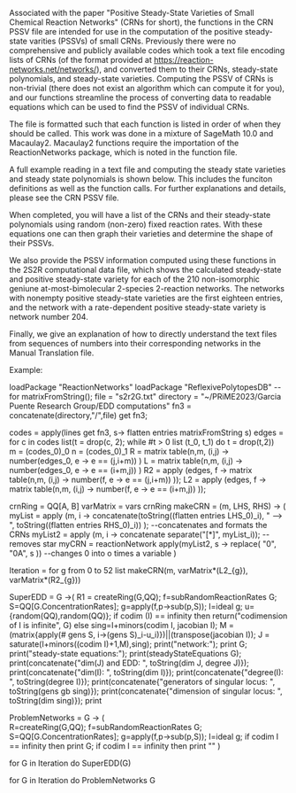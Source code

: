 Associated with the paper "Positive Steady-State Varieties of Small Chemical Reaction Networks" (CRNs for short), the functions in the CRN PSSV file are intended for use in the computation of the positive steady-state varities (PSSVs) of small CRNs. Previously there were no comprehensive and publicly available codes which took a text file encoding lists of CRNs (of the format provided at https://reaction-networks.net/networks/), and converted them to their CRNs, steady-state polynomials, and steady-state varieties. Computing the PSSV of CRNs is non-trivial (there does not exist an algorithm which can compute it for you), and our functions streamline the process of converting data to readable equations which can be used to find the PSSV of individual CRNs.

The file is formatted such that each function is listed in order of when they should be called. This work was done in a mixture of SageMath 10.0 and Macaulay2. Macaulay2 functions require the importation of the ReactionNetworks package, which is noted in the function file.

A full example reading in a text file and computing the steady state varieties and steady state polynomials is shown below. This includes the funciton definitions as well as the function calls. For further explanations and details, please see the CRN PSSV file.

When completed, you will have a list of the CRNs and their steady-state polynomials using random (non-zero) fixed reaction rates. With these equations one can then graph their varieties and determine the shape of their PSSVs.

We also provide the PSSV information computed using these functions in the 2S2R computational data file, which shows the calculated steady-state and positive steady-state variety for each of the 210 non-isomorphic geniune at-most-bimolecular 2-species 2-reaction networks. The networks with nonempty positive steady-state varieties are the first eighteen entries, and the network with a rate-dependent positive steady-state variety is network number 204.

Finally, we give an explanation of how to directly understand the text files from sequences of numbers into their corresponding networks in the Manual Translation file.


Example:

loadPackage "ReactionNetworks"
loadPackage "ReflexivePolytopesDB" --for matrixFromString();
file = "s2r2G.txt"
directory = "~/PRiME2023/Garcia Puente Research Group/EDD computations"
fn3 = concatenate(directory,"/",file)
get fn3;

codes = apply(lines get fn3, s-> flatten entries matrixFromString s)
edges = for c in codes list(t = drop(c, 2); while #t > 0 list (t_0, t_1) do t = drop(t,2))   
m = (codes_0)_0
n = (codes_0)_1
R = matrix table(n,m, (i,j) -> number(edges_0, e -> e == (j,i+m)) ) 
L = matrix table(n,m, (i,j) -> number(edges_0, e -> e == (i+m,j)) ) 
R2 = apply (edges, f -> matrix table(n,m, (i,j) -> number(f, e -> e == (j,i+m)) ));
L2 = apply (edges, f -> matrix table(n,m, (i,j) -> number(f, e -> e == (i+m,j)) ));

crnRing = QQ[A, B]
varMatrix = vars crnRing
makeCRN = (m, LHS, RHS) -> (
    myList = apply (m, i -> concatenate(toString((flatten entries LHS_0)_i), " --> ", toString((flatten entries RHS_0)_i)) ); --concatenates and formats the CRNs
    myList2 = apply (m, i -> concatenate separate("[*]", myList_i)); --removes star
    myCRN = reactionNetwork apply(myList2, s -> replace( "0", "0A", s )) --changes 0 into o times a variable
    )

Iteration = for g from 0 to 52 list makeCRN(m, varMatrix*(L2_{g}), varMatrix*(R2_{g}))

SuperEDD = G ->(
    R1 = createRing(G,QQ); 
    f=subRandomReactionRates G; 
    S=QQ[G.ConcentrationRates]; 
    g=apply(f,p->sub(p,S)); 
    I=ideal g; 
    u={random(QQ),random(QQ)};
    if codim (I) == infinity then return("codimension of I is infinite", G) else
    sing=I+minors(codim I, jacobian I); 
    M = (matrix{apply(# gens S, i->(gens S)_i-u_i)})||(transpose(jacobian I)); 
    J = saturate(I+minors((codim I)+1,M),sing);
    print("network:");
    print G;
    print("steady-state equations:");
    print(steadyStateEquations G);
    print(concatenate{"dim(J) and EDD: ", toString(dim J, degree J)});
    print(concatenate{"dim(I): ", toString(dim I)});
    print(concatenate{"degree(I): ", toString(degree I)});
    print(concatenate{"generators of singular locus: ", toString(gens gb sing)});
    print(concatenate{"dimension of singular locus: ", toString(dim sing)});
    print
                
ProblemNetworks = G -> (                   
    R=createRing(G,QQ);
    f=subRandomReactionRates G; 
    S=QQ[G.ConcentrationRates]; 
    g=apply(f,p->sub(p,S)); 
    I=ideal g;
    if codim I == infinity then print G;
    if codim I == infinity then print ""
  )

for G in Iteration do SuperEDD(G)

for G in Iteration do ProblemNetworks G
